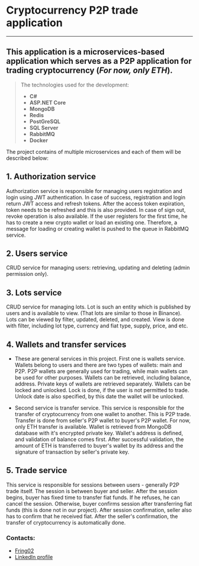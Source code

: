 # Cryptocurrency P2P trade application
***
This application is a microservices-based application which serves as a P2P application for trading cryptocurrency (*For now, only ETH*).
---
>The technologies used for the development:
>
>- **C#**
>- **ASP.NET Core**
>- **MongoDB**
>- **Redis**
>- **PostGreSQL**
>- **SQL Server**
>- **RabbitMQ**
>- **Docker**

The project contains of multiple microservices and each of them will be described below:

## 1. Authorization service

Authorization service is responsible for managing users registration and login using JWT authentication. In case of success, registration and login return JWT access and refresh tokens. After the access token expiration, token needs to be refreshed and this is also provided. In case of sign out, revoke operation is also available. If the user registers for the first time, he has to create a new crypto wallet or load an existing one. Therefore, a message for loading or creating wallet is pushed to the queue in RabbitMQ service.


## 2. Users service

CRUD service for managing users: retrieving, updating and deleting (admin permission only). 


## 3. Lots service

CRUD service for managing lots. Lot is such an entity which is published by users and is available to view. (That lots are similar to those in Binance). Lots can be viewed by filter, updated, deleted, and created. View is done with filter, including lot type, currency and fiat type, supply, price, and etc. 


## 4. Wallets and transfer services

- These are general services in this project. First one is wallets service. Wallets belong to users and there are two types of wallets: main and P2P. P2P wallets are generally used for trading, while main wallets can be used for other purposes. Wallets can be retrieved, including balance, address. Private keys of wallets are retrieved separately. Wallets can be locked and unlocked. Lock is done, if the user is not permitted to trade. Unlock date is also specified, by this date the wallet will be unlocked.

- Second service is transfer service. This service is responsible for the transfer of cryptocurrency from one wallet to another. This is P2P trade. Transfer is done from seller's P2P wallet to buyer's P2P wallet. For now, only ETH transfer is available. Wallet is retrieved from MongoDB database with it's encrypted private key. Wallet's address is defined, and validation of balance comes first. After successful validation, the amount of ETH is transferred to buyer's wallet by its address and the signature of transaction by seller's private key.


## 5. Trade service

This service is responsible for sessions between users - generally P2P trade itself. The session is between buyer and seller. After the session begins, buyer has fixed time to transfer fiat funds. If he refuses, he can cancel the session. Otherwise, buyer confirms session after transferring fiat funds (this is done not in our project). After session confirmation, seller also has to confirm that he received fiat. After the seller's confirmation, the transfer of cryptocurrency is automatically done.



### Contacts:
- [Fring02](https://github.com/Fring02)
- [LinkedIn profile](https://www.linkedin.com/in/sultanbekkhassenov/)
